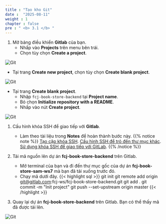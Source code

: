 ```yaml
---
title : "Tạo kho Git"
date :  "2025-08-11" 
weight : 1
chapter : false
pre : " <b> 3.1 </b> "
---
```


1. Mở bảng điều khiển **Gitlab** của bạn.
     + Nhấp vào **Projects** trên menu bên trái.
     + Chọn tùy chọn **Create a project**.  
   
![Git](/Workshop-AWS/images/3.cicd/git-001.png)

   + Tại trang **Create new project**, chọn tùy chọn **Create blank project**.
   
![Git](/Workshop-AWS/images/3.cicd/git-002.png)

   + Tại trang **Create blank project**.
      + Nhập `fcj-book-store-backend` tại **Project name**.
      + Bỏ chọn **Initialize repository with a README**.
      + Nhấp vào nút **Create project**.  
      
![Git](/Workshop-AWS/images/3.cicd/git-003.png)

1. Cấu hình khóa SSH để giao tiếp với **Gitlab**.
     + Làm theo tài liệu trong **Notes** để hoàn thành bước này.
{{% notice note %}}
  [Tạo cặp khóa SSH](https://docs.gitlab.com/ee/user/ssh.html#generate-an-ssh-key-pair).
  [Cấu hình SSH để trỏ đến thư mục khác](https://docs.gitlab.com/ee/user/ssh.html#configure-ssh-to-point-to-a-different-directory).
  [Sử dụng khóa SSH để giao tiếp với GitLab](https://.docs.gitlab.com/ee/user/ssh.html).
{{% /notice %}}
 
1. Tải mã nguồn lên dự án **fcj-book-store-backend** trên Gitlab.
    + Mở terminal của bạn và đi đến thư mục gốc của dự án **fcj-book-store-sam-ws7** mà bạn đã tải xuống trước đó.
    + Chạy mã dưới đây.
{{< highlight sql >}}
  git init
  git remote add origin git@gitlab.com:fcj-ws/fcj-book-store-backend.git
  git add .
  git commit -m "Init project"
  git push --set-upstream origin master
{{< /highlight >}}

1. Quay lại dự án **fcj-book-store-backend** trên Gitlab. Bạn có thể thấy mã đã được tải lên.

![Git](/Workshop-AWS/images/3.cicd/git-004.png)


